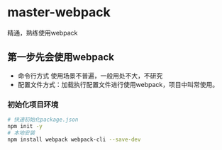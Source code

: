 # master-webpack
精通，熟练使用webpack

## 第一步先会使用webpack
- 命令行方式 使用场景不普遍，一般用处不大，不研究
- 配置文件方式：加载执行配置文件进行使用webpack，项目中叫常使用。

### 初始化项目环境
```bash
# 快速初始化package.json
npm init -y
# 本地安装
npm install webpack webpack-cli --save-dev